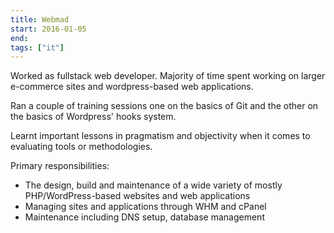 ```yaml
---
title: Webmad
start: 2016-01-05
end: 
tags: ["it"]
---
```

Worked as fullstack web developer.
Majority of time spent working on larger e-commerce sites and wordpress-based web applications.

Ran a couple of training sessions one on the basics of Git and the other on the basics of Wordpress' hooks system. 

Learnt important lessons in pragmatism and objectivity when it comes to evaluating tools or methodologies.

Primary responsibilities:

- The design, build and maintenance of a wide variety of mostly PHP/WordPress-based websites and web applications
- Managing sites and applications through WHM and cPanel
- Maintenance including DNS setup, database management
